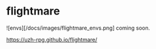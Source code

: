 # flightmare

![envs][/docs/images/flightmare_envs.png]
coming soon. 

https://uzh-rpg.github.io/flightmare/
